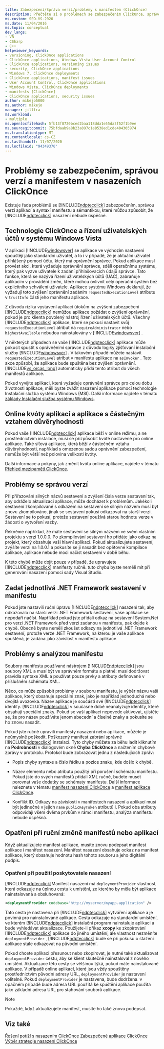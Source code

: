 ```yaml
---
title: Zabezpečení/Správa verzí/problémy s manifestem (ClickOnce)
description: Přečtěte si o problémech se zabezpečením ClickOnce, správou verzí aplikací a syntaxí manifestu a sémantikou, které můžou způsobit, že nasazení ClickOnce neproběhne úspěšně.
ms.custom: SEO-VS-2020
ms.date: 11/04/2016
ms.topic: conceptual
dev_langs:
- VB
- CSharp
- C++
helpviewer_keywords:
- versioning, ClickOnce applications
- ClickOnce applications, Windows Vista User Account Control
- ClickOnce applications, versioning issues
- security, ClickOnce applications
- Windows 7, ClickOnce deployments
- ClickOnce applications, manifest issues
- User Account Control, ClickOnce applications
- Windows Vista, ClickOnce deployments
- manifests [ClickOnce]
- ClickOnce applications, security issues
author: mikejo5000
ms.author: mikejo
manager: jillfra
ms.workload:
- multiple
ms.openlocfilehash: 5fb13f8720bced2baa118dda1e55da3f52f1b9ee
ms.sourcegitcommit: 75bfdaab9a8b23a097c1e8538ed1cde404305974
ms.translationtype: MT
ms.contentlocale: cs-CZ
ms.lasthandoff: 11/07/2020
ms.locfileid: "94349370"
---
```

# <a name="security-versioning-and-manifest-issues-in-clickonce-deployments"></a>Problémy se zabezpečením, správou verzí a manifestem v nasazeních ClickOnce

Existuje řada problémů se [!INCLUDE[ndptecclick](../deployment/includes/ndptecclick_md.md)] zabezpečením, správou verzí aplikací a syntaxí manifestu a sémantikou, které můžou způsobit, že [!INCLUDE[ndptecclick](../deployment/includes/ndptecclick_md.md)] nasazení nebude úspěšné.

## <a name="clickonce-and-windows-vista-user-account-control"></a>Technologie ClickOnce a řízení uživatelských účtů v systému Windows Vista

V aplikaci [!INCLUDE[windowsver](../deployment/includes/windowsver_md.md)] se aplikace ve výchozím nastavení spouštějí jako standardní uživatel, a to i v případě, že je aktuální uživatel přihlášený pomocí účtu, který má oprávnění správce. Pokud aplikace musí provést akci, která vyžaduje oprávnění správce, sdělí operačnímu systému, který pak vyzve uživatele k zadání přihlašovacích údajů správce. Tato funkce, která se nazývá řízení uživatelských účtů (UAC), zabraňuje aplikacím v provádění změn, které mohou ovlivnit celý operační systém bez explicitního schválení uživatele. Aplikace systému Windows deklarují, že vyžadují toto zvýšení oprávnění zadáním `requestedExecutionLevel` atributu v `trustInfo` části jeho manifestu aplikace.

Z důvodu rizika vystavení aplikací útokům na zvýšení zabezpečení [!INCLUDE[ndptecclick](../deployment/includes/ndptecclick_md.md)] nemůžou aplikace požádat o zvýšení oprávnění, pokud je pro klienta povolený nástroj řízení uživatelských účtů. Všechny [!INCLUDE[ndptecclick](../deployment/includes/ndptecclick_md.md)] aplikace, které se pokusí nastavit svůj `requestedExecutionLevel` atribut na `requireAdministrator` nebo `highestAvailable` nebudou nainstalovány v [!INCLUDE[windowsver](../deployment/includes/windowsver_md.md)] .

V některých případech se vaše [!INCLUDE[ndptecclick](../deployment/includes/ndptecclick_md.md)] aplikace může pokusit spustit s oprávněními správce z důvodu logiky zjišťování instalační služby [!INCLUDE[windowsver](../deployment/includes/windowsver_md.md)] . V takovém případě můžete nastavit `requestedExecutionLevel` atribut v manifestu aplikace na `asInvoker` . Tato akce způsobí, že aplikace bude spuštěna bez zvýšení oprávnění. [!INCLUDE[vs_orcas_long](../debugger/includes/vs_orcas_long_md.md)] automaticky přidá tento atribut do všech manifestů aplikace.

Pokud vyvíjíte aplikaci, která vyžaduje oprávnění správce pro celou dobu životnosti aplikace, měli byste zvážit nasazení aplikace pomocí technologie Instalační služba systému Windows (MSI). Další informace najdete v tématu [základy Instalační služba systému Windows](../extensibility/internals/windows-installer-basics.md).

## <a name="online-application-quotas-and-partial-trust-applications"></a>Online kvóty aplikací a aplikace s částečným vztahem důvěryhodnosti

Pokud vaše [!INCLUDE[ndptecclick](../deployment/includes/ndptecclick_md.md)] aplikace běží v online režimu, a ne prostřednictvím instalace, musí se přizpůsobit kvótě nastavené pro online aplikace. Také síťová aplikace, která běží v částečném vztahu důvěryhodnosti, například s omezenou sadou oprávnění zabezpečení, nemůže být větší než polovina velikosti kvóty.

Další informace a pokyny, jak změnit kvótu online aplikace, najdete v tématu [Přehled mezipaměti ClickOnce](../deployment/clickonce-cache-overview.md).

## <a name="versioning-issues"></a>Problémy se správou verzí

Při přiřazování silných názvů sestavení a zvýšení čísla verze sestavení tak, aby odráželo aktualizaci aplikace, může docházet k problémům. Jakékoli sestavení zkompilované s odkazem na sestavení se silným názvem musí být znovu zkompilováno, jinak se sestavení pokusí odkazovat na starší verzi. Sestavení se to pokusí, protože sestavení používá starou hodnotu verze v žádosti o vytvoření vazby.

Řekněme například, že máte sestavení se silným názvem ve svém vlastním projektu s verzí 1.0.0.0. Po zkompilování sestavení ho přidáte jako odkaz na projekt, který obsahuje vaši hlavní aplikaci. Pokud aktualizujete sestavení, zvýšíte verzi na 1.0.0.1 a pokusíte se ji nasadit bez opětovné kompilace aplikace, aplikace nebude moci načíst sestavení v době běhu.

K této chybě může dojít pouze v případě, že upravujete [!INCLUDE[ndptecclick](../deployment/includes/ndptecclick_md.md)] manifesty ručně. tuto chybu byste neměli mít při generování nasazení pomocí sady Visual Studio.

## <a name="specify-individual-net-framework-assemblies-in-the-manifest"></a>Zadat jednotlivá .NET Framework sestavení v manifestu

Pokud jste nastavili ruční úpravu [!INCLUDE[ndptecclick](../deployment/includes/ndptecclick_md.md)] nasazení tak, aby odkazovalo na starší verzi .NET Framework sestavení, vaše aplikace se nepodaří načíst. Například pokud jste přidali odkaz na sestavení System.Net pro verzi .NET Framework před verzí zadanou v manifestu, pak dojde k chybě. Obecně byste neměli zkoušet odkazy na jednotlivá .NET Framework sestavení, protože verze .NET Framework, na kterou je vaše aplikace spuštěná, je zadána jako závislost v manifestu aplikace.

## <a name="manifest-parsing-issues"></a>Problémy s analýzou manifestu

Soubory manifestu používané nástrojem [!INCLUDE[ndptecclick](../deployment/includes/ndptecclick_md.md)] jsou soubory XML a musí být ve správném formátu a platné: musí dodržovat pravidla syntaxe XML a používat pouze prvky a atributy definované v příslušném schématu XML.

Něco, co může způsobit problémy v souboru manifestu, je výběr názvu vaší aplikace, který obsahuje speciální znak, jako je například jednoduchá nebo dvojitá uvozovka. Název aplikace je součástí své [!INCLUDE[ndptecclick](../deployment/includes/ndptecclick_md.md)] identity. [!INCLUDE[ndptecclick](../deployment/includes/ndptecclick_md.md)] v současné době neanalyzuje identity, které obsahují speciální znaky. Pokud se vaší aplikaci nepovede aktivovat, ujistěte se, že pro název používáte jenom abecední a číselné znaky a pokusíte se ho znovu nasadit.

Pokud jste ručně upravili manifesty nasazení nebo aplikace, můžete je neúmyslně poškodit. Poškozený manifest zabrání správné [!INCLUDE[ndptecclick](../deployment/includes/ndptecclick_md.md)] instalaci. Tyto chyby můžete za běhu ladit kliknutím na **Podrobnosti** v dialogovém okně **Chyba ClickOnce** a načtením chybové zprávy v protokolu. Protokol bude zobrazovat jednu z následujících zpráv:

- Popis chyby syntaxe a číslo řádku a pozice znaku, kde došlo k chybě.

- Název elementu nebo atributu použitý při porušení schématu manifestu. Pokud jste do svých manifestů přidali XML ručně, budete muset porovnat vaše dodatky se schématy manifestu. Další informace naleznete v tématu [manifest nasazení ClickOnce](../deployment/clickonce-deployment-manifest.md) a [manifest aplikace ClickOnce](../deployment/clickonce-application-manifest.md).

- Konflikt ID. Odkazy na závislosti v manifestech nasazení a aplikací musí být jedinečné v jejich `name` `publicKeyToken` atributů i. Pokud oba atributy odpovídají všem dvěma prvkům v rámci manifestu, analýza manifestu nebude úspěšná.

## <a name="precautions-when-manually-changing-manifests-or-applications"></a>Opatření při ruční změně manifestů nebo aplikací

Když aktualizujete manifest aplikace, musíte znovu podepsat manifest aplikace i manifest nasazení. Manifest nasazení obsahuje odkaz na manifest aplikace, který obsahuje hodnotu hash tohoto souboru a jeho digitální podpis.

### <a name="precautions-with-deployment-provider-usage"></a>Opatření při použití poskytovatele nasazení

[!INCLUDE[ndptecclick](../deployment/includes/ndptecclick_md.md)]Manifest nasazení má `deploymentProvider` vlastnost, která odkazuje na úplnou cestu k umístění, ze kterého by měla být aplikace nainstalovaná a obsluhovaná:

```xml
<deploymentProvider codebase="http://myserver/myapp.application" />
```

Tato cesta je nastavena při [!INCLUDE[ndptecclick](../deployment/includes/ndptecclick_md.md)] vytváření aplikace a je povinná pro nainstalované aplikace. Cesta odkazuje na standardní umístění, ve kterém [!INCLUDE[ndptecclick](../deployment/includes/ndptecclick_md.md)] instalační program nainstaluje aplikaci a bude vyhledávat aktualizace. Použijete-li příkaz **xcopy** ke zkopírování [!INCLUDE[ndptecclick](../deployment/includes/ndptecclick_md.md)] aplikace do jiného umístění, ale vlastnost nezměníte `deploymentProvider` , [!INCLUDE[ndptecclick](../deployment/includes/ndptecclick_md.md)] bude se při pokusu o stažení aplikace stále odkazovat na původní umístění.

Pokud chcete aplikaci přesunout nebo zkopírovat, je nutné také aktualizovat `deploymentProvider` cestu, aby se klient skutečně nainstaloval z nového umístění. Aktualizace této cesty se většinou týká, pokud máte nainstalované aplikace. V případě online aplikací, které jsou vždy spouštěny prostřednictvím původní adresy URL, `deploymentProvider` je nastavení volitelné. Pokud `deploymentProvider` je nastavena, bude dodržena. v opačném případě bude adresa URL použitá ke spuštění aplikace použita jako základní adresa URL pro stahování souborů aplikace.

> [!NOTE]
> Pokaždé, když aktualizujete manifest, musíte ho také znovu podepsat.

## <a name="see-also"></a>Viz také

[Řešení potíží s nasazením ClickOnce](../deployment/troubleshooting-clickonce-deployments.md) 
 [Zabezpečené aplikace ClickOnce](../deployment/securing-clickonce-applications.md) 
 [Výběr strategie nasazení ClickOnce](../deployment/choosing-a-clickonce-deployment-strategy.md)
